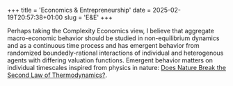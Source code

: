 +++
title = 'Economics & Entrepreneurship'
date = 2025-02-19T20:57:38+01:00
slug = 'E&E'
+++

Perhaps taking the Complexity Economics view, I believe that aggregate macro-economic behavior should be studied in non-equilibrium dynamics and as a continuous time process and has emergent behavior from randomized boundedly-rational interactions of individual and heterogenous agents with differing valuation functions. Emergent behavior matters on individual timescales inspired from physics in nature: [Does Nature Break the Second Law of Thermodynamics?](https://www.scientificamerican.com/article/how-nature-breaks-the-second-law/).

